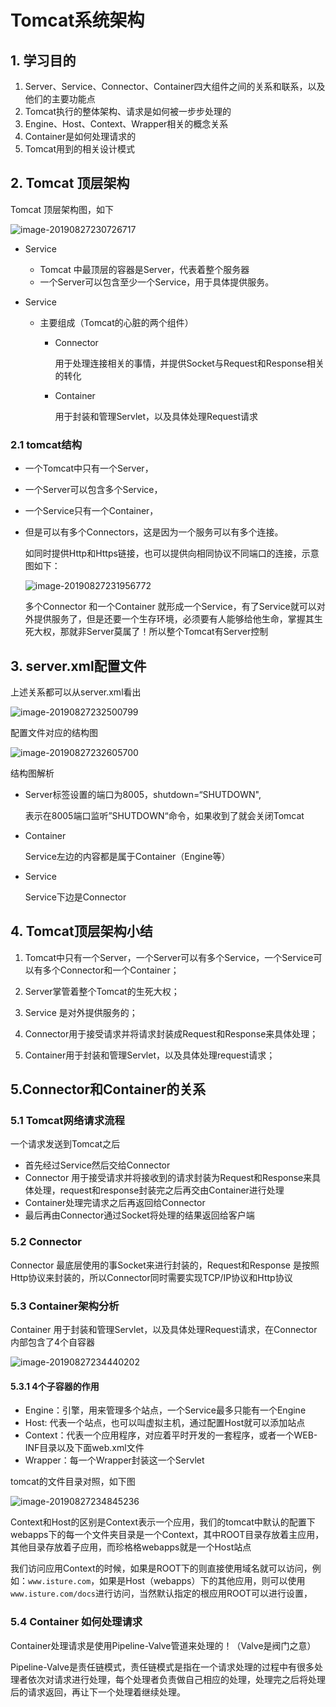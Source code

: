 # Tomcat系统架构

## 1. 学习目的

1. Server、Service、Connector、Container四大组件之间的关系和联系，以及他们的主要功能点
2. Tomcat执行的整体架构、请求是如何被一步步处理的
3. Engine、Host、Context、Wrapper相关的概念关系
4. Container是如何处理请求的
5. Tomcat用到的相关设计模式



## 2. Tomcat 顶层架构

Tomcat 顶层架构图，如下

![image-20190827230726717](https://gitee.com/zszdevelop/blogimage/raw/master/img/image-20190827230726717.png)

- Service

  - Tomcat 中最顶层的容器是Server，代表着整个服务器
  - 一个Server可以包含至少一个Service，用于具体提供服务。

- Service

  - 主要组成（Tomcat的心脏的两个组件）

    - Connector

      用于处理连接相关的事情，并提供Socket与Request和Response相关的转化

    - Container

      用于封装和管理Servlet，以及具体处理Request请求

    

### 2.1 tomcat结构

- 一个Tomcat中只有一个Server，

- 一个Server可以包含多个Service，

- 一个Service只有一个Container，

- 但是可以有多个Connectors，这是因为一个服务可以有多个连接。

  如同时提供Http和Https链接，也可以提供向相同协议不同端口的连接，示意图如下：

  ![image-20190827231956772](https://gitee.com/zszdevelop/blogimage/raw/master/img/image-20190827231956772.png)

  多个Connector 和一个Container 就形成一个Service，有了Service就可以对外提供服务了，但是还要一个生存环境，必须要有人能够给他生命，掌握其生死大权，那就非Server莫属了！所以整个Tomcat有Server控制



## 3. server.xml配置文件

上述关系都可以从server.xml看出

![image-20190827232500799](https://gitee.com/zszdevelop/blogimage/raw/master/img/image-20190827232500799.png)

配置文件对应的结构图

![image-20190827232605700](https://gitee.com/zszdevelop/blogimage/raw/master/img/image-20190827232605700.png)

结构图解析

- Server标签设置的端口为8005，shutdown=“SHUTDOWN",

  表示在8005端口监听”SHUTDOWN“命令，如果收到了就会关闭Tomcat

- Container

  Service左边的内容都是属于Container（Engine等）

- Service

  Service下边是Connector

## 4. Tomcat顶层架构小结

1. Tomcat中只有一个Server，一个Server可以有多个Service，一个Service可以有多个Connector和一个Container； 

2.  Server掌管着整个Tomcat的生死大权； 

3. Service 是对外提供服务的； 

4. Connector用于接受请求并将请求封装成Request和Response来具体处理； 

5. Container用于封装和管理Servlet，以及具体处理request请求；



## 5.Connector和Container的关系

### 5.1 Tomcat网络请求流程

一个请求发送到Tomcat之后

- 首先经过Service然后交给Connector
- Connector 用于接受请求并将接收到的请求封装为Request和Response来具体处理，request和response封装完之后再交由Container进行处理
- Container处理完请求之后再返回给Connector
- 最后再由Connector通过Socket将处理的结果返回给客户端

### 5.2 Connector

Connector 最底层使用的事Socket来进行封装的，Request和Response 是按照Http协议来封装的，所以Connector同时需要实现TCP/IP协议和Http协议

### 5.3 Container架构分析

Container 用于封装和管理Servlet，以及具体处理Request请求，在Connector内部包含了4个自容器

![image-20190827234440202](https://gitee.com/zszdevelop/blogimage/raw/master/img/image-20190827234440202.png)

#### 5.3.1  4个子容器的作用

- Engine：引擎，用来管理多个站点，一个Service最多只能有一个Engine
- Host: 代表一个站点，也可以叫虚拟主机，通过配置Host就可以添加站点
- Context：代表一个应用程序，对应着平时开发的一套程序，或者一个WEB-INF目录以及下面web.xml文件
- Wrapper：每一个Wrapper封装这一个Servlet

tomcat的文件目录对照，如下图

![image-20190827234845236](https://gitee.com/zszdevelop/blogimage/raw/master/img/image-20190827234845236.png)

Context和Host的区别是Context表示一个应用，我们的tomcat中默认的配置下webapps下的每一个文件夹目录是一个Context，其中ROOT目录存放着主应用，其他目录存放着子应用，而珍格格webapps就是一个Host站点



我们访问应用Context的时候，如果是ROOT下的则直接使用域名就可以访问，例如：`www.isture.com`，如果是Host（webapps）下的其他应用，则可以使用`www.isture.com/docs`进行访问，当然默认指定的根应用ROOT可以进行设置，

### 5.4 Container 如何处理请求

Container处理请求是使用Pipeline-Valve管道来处理的！（Valve是阀门之意）



Pipeline-Valve是责任链模式，责任链模式是指在一个请求处理的过程中有很多处理者依次对请求进行处理，每个处理者负责做自己相应的处理，处理完之后将处理后的请求返回，再让下一个处理着继续处理。